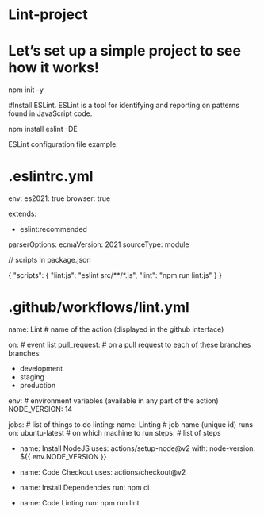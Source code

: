# Lint-project

# Let’s set up a simple project to see how it works!

npm init -y

#Install ESLint. ESLint is a tool for identifying and reporting on patterns found in JavaScript code.

npm install eslint -DE

ESLint configuration file example:

# .eslintrc.yml

env:
es2021: true
browser: true

extends:
- eslint:recommended

parserOptions:
ecmaVersion: 2021
sourceType: module

// scripts in package.json

{
 "scripts": {
 "lint:js": "eslint src/**/*.js",
 "lint": "npm run lint:js"
 }
}

# .github/workflows/lint.yml

name: Lint # name of the action (displayed in the github interface)

on: # event list
pull_request: # on a pull request to each of these branches
branches:
- development
- staging
- production

env: # environment variables (available in any part of the action)
NODE_VERSION: 14

jobs: # list of things to do
linting:
name: Linting # job name (unique id)
runs-on: ubuntu-latest # on which machine to run
steps: # list of steps
- name: Install NodeJS
uses: actions/setup-node@v2
with:
node-version: ${{ env.NODE_VERSION }}

- name: Code Checkout
uses: actions/checkout@v2

- name: Install Dependencies
run: npm ci

- name: Code Linting
run: npm run lint
